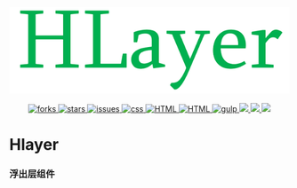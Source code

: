 <p align="center">
    <img src="./hlayer.png">
</p>
<p align="center">
    <a href="https://github.com/huruji/Hlayer/network">
        <img src="https://img.shields.io/github/forks/huruji/Hlayer.svg"
             alt="forks">
    </a>
    <a href="https://github.com/huruji/Hlayer/stargazers">
        <img src="https://img.shields.io/github/stars/huruji/Hlayer.svg"
             alt="stars">
    </a>
    <a href="https://github.com/huruji/Hlayer/issues">
            <img src="https://img.shields.io/github/issues/huruji/Hlayer.svg"
                 alt="issues">
        </a>
    <a href="#">
        <img src="https://img.shields.io/badge/CSS-module-green.svg"
             alt="css">
    </a>
    <a href="#">
        <img src="https://img.shields.io/badge/HTML-module-brightgreen.svg"
             alt="HTML">
    </a>
    <a href="#">
            <img src="https://img.shields.io/badge/Size-mini-yellow.svg"
                 alt="HTML">
        </a>
    <a href="#">
            <img src="https://img.shields.io/badge/gulp-workflow-blue.svg"
                         alt="gulp">
    </a>
    <a href="#">
                <img src="https://img.shields.io/badge/Eslint-standard-green.svg">
    </a>
    <a href="#">
                <img src="https://img.shields.io/badge/Author-huruji-ff69b4.svg">
    </a>
    <a href="#">
                    <img src="https://img.shields.io/badge/Version-0.0.1-blue.svg">
        </a>

</p>

# Hlayer
### 浮出层组件